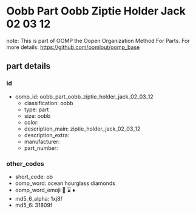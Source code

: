 # Oobb Part Oobb Ziptie Holder Jack 02 03 12  

note: This is part of OOMP the Oopen Organization Method For Parts. For more details: https://github.com/oomlout/oomp_base

##  part details





### id
* oomp_id: oobb_part_oobb_ziptie_holder_jack_02_03_12
  * classification: oobb
  * type: part
  * size: oobb
  * color: 
  * description_main: ziptie_holder_jack_02_03_12
  * description_extra: 
  * manufacturer: 
  * part_number: 

### other_codes
* short_code: ob
* oomp_word: ocean hourglass diamonds
* oomp_word_emoji :ocean: :hourglass: :diamonds:
* md5_6_alpha: 1xj8f
* md5_6: 31809f